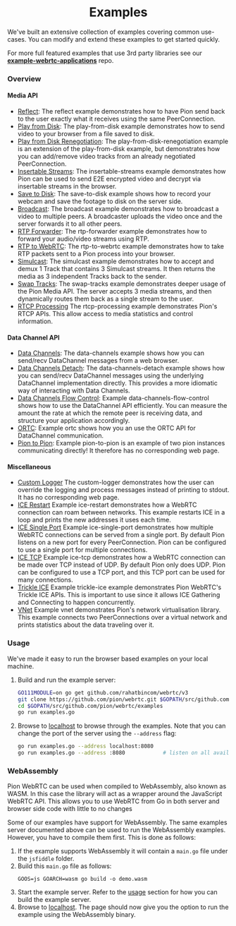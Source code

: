 <h1 align="center">
  Examples
</h1>

We've built an extensive collection of examples covering common use-cases. You can modify and extend these examples to get started quickly.

For more full featured examples that use 3rd party libraries see our **[example-webrtc-applications](https://github.com/pion/example-webrtc-applications)** repo.

### Overview
#### Media API
* [Reflect](reflect): The reflect example demonstrates how to have Pion send back to the user exactly what it receives using the same PeerConnection.
* [Play from Disk](play-from-disk): The play-from-disk example demonstrates how to send video to your browser from a file saved to disk.
* [Play from Disk Renegotiation](play-from-disk-renegotiation): The play-from-disk-renegotiation example is an extension of the play-from-disk example, but demonstrates how you can add/remove video tracks from an already negotiated PeerConnection.
* [Insertable Streams](insertable-streams): The insertable-streams example demonstrates how Pion can be used to send E2E encrypted video and decrypt via insertable streams in the browser.
* [Save to Disk](save-to-disk): The save-to-disk example shows how to record your webcam and save the footage to disk on the server side.
* [Broadcast](broadcast): The broadcast example demonstrates how to broadcast a video to multiple peers. A broadcaster uploads the video once and the server forwards it to all other peers.
* [RTP Forwarder](rtp-forwarder): The rtp-forwarder example demonstrates how to forward your audio/video streams using RTP.
* [RTP to WebRTC](rtp-to-webrtc): The rtp-to-webrtc example demonstrates how to take RTP packets sent to a Pion process into your browser.
* [Simulcast](simulcast): The simulcast example demonstrates how to accept and demux 1 Track that contains 3 Simulcast streams. It then returns the media as 3 independent Tracks back to the sender.
* [Swap Tracks](swap-tracks): The swap-tracks example demonstrates deeper usage of the Pion Media API. The server accepts 3 media streams, and then dynamically routes them back as a single stream to the user.
* [RTCP Processing](rtcp-processing) The rtcp-processing example demonstrates Pion's RTCP APIs. This allow access to media statistics and control information.

#### Data Channel API
* [Data Channels](data-channels): The data-channels example shows how you can send/recv DataChannel messages from a web browser.
* [Data Channels Detach](data-channels-detach): The data-channels-detach example shows how you can send/recv DataChannel messages using the underlying DataChannel implementation directly. This provides a more idiomatic way of interacting with Data Channels.
* [Data Channels Flow Control](data-channels-flow-control): Example data-channels-flow-control shows how to use the DataChannel API efficiently. You can measure the amount the rate at which the remote peer is receiving data, and structure your application accordingly.
* [ORTC](ortc): Example ortc shows how you an use the ORTC API for DataChannel communication.
* [Pion to Pion](pion-to-pion): Example pion-to-pion is an example of two pion instances communicating directly! It therefore has no corresponding web page.

#### Miscellaneous
* [Custom Logger](custom-logger) The custom-logger demonstrates how the user can override the logging and process messages instead of printing to stdout. It has no corresponding web page.
* [ICE Restart](ice-restart) Example ice-restart demonstrates how a WebRTC connection can roam between networks. This example restarts ICE in a loop and prints the new addresses it uses each time.
* [ICE Single Port](ice-single-port) Example ice-single-port demonstrates how multiple WebRTC connections can be served from a single port. By default Pion listens on a new port for every PeerConnection. Pion can be configured to use a single port for multiple connections.
* [ICE TCP](ice-tcp) Example ice-tcp demonstrates how a WebRTC connection can be made over TCP instead of UDP. By default Pion only does UDP. Pion can be configured to use a TCP port, and this TCP port can be used for many connections.
* [Trickle ICE](trickle-ice) Example trickle-ice example demonstrates Pion WebRTC's Trickle ICE APIs. This is important to use since it allows ICE Gathering and Connecting to happen concurrently.
* [VNet](vnet) Example vnet demonstrates Pion's network virtualisation library. This example connects two PeerConnections over a virtual network and prints statistics about the data traveling over it.

### Usage
We've made it easy to run the browser based examples on your local machine.

1. Build and run the example server:
    ``` sh
    GO111MODULE=on go get github.com/rahatbincom/webrtc/v3
    git clone https://github.com/pion/webrtc.git $GOPATH/src/github.com/pion/webrtc
    cd $GOPATH/src/github.com/pion/webrtc/examples
    go run examples.go
    ```

2. Browse to [localhost](http://localhost) to browse through the examples. Note that you can change the port of the server using the ``--address`` flag:
    ``` sh
    go run examples.go --address localhost:8080
    go run examples.go --address :8080            # listen on all available interfaces
    ```

### WebAssembly
Pion WebRTC can be used when compiled to WebAssembly, also known as WASM. In
this case the library will act as a wrapper around the JavaScript WebRTC API.
This allows you to use WebRTC from Go in both server and browser side code with
little to no changes

Some of our examples have support for WebAssembly. The same examples server documented above can be used to run the WebAssembly examples. However, you have to compile them first. This is done as follows:

1. If the example supports WebAssembly it will contain a `main.go` file under the `jsfiddle` folder.
2. Build this `main.go` file as follows:
    ```
    GOOS=js GOARCH=wasm go build -o demo.wasm
    ```
3. Start the example server. Refer to the [usage](#usage) section for how you can build the example server.
4. Browse to [localhost](http://localhost). The page should now give you the option to run the example using the WebAssembly binary.
